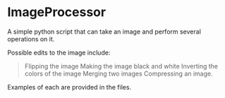 # ImageProcessor
A simple python script that can take an image and perform several operations on it.

Possible edits to the image include:
> Flipping the image
> Making the image black and white
> Inverting the colors of the image
> Merging two images
> Compressing an image.

Examples of each are provided in the files.
